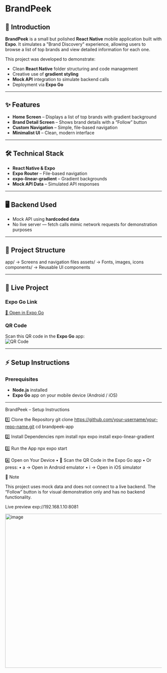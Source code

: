 # **BrandPeek**

## **📌 Introduction**
**BrandPeek** is a small but polished **React Native** mobile application built with **Expo**. It simulates a "Brand Discovery" experience, allowing users to browse a list of top brands and view detailed information for each one.

This project was developed to demonstrate:
- Clean **React Native** folder structuring and code management
- Creative use of **gradient styling**
- **Mock API** integration to simulate backend calls
- Deployment via **Expo Go**

---

## **✨ Features**
- **Home Screen** – Displays a list of top brands with gradient background  
- **Brand Detail Screen** – Shows brand details with a “Follow” button  
- **Custom Navigation** – Simple, file-based navigation  
- **Minimalist UI** – Clean, modern interface  

---

## **🛠 Technical Stack**
- **React Native & Expo**
- **Expo Router** – File-based navigation  
- **expo-linear-gradient** – Gradient backgrounds  
- **Mock API Data** – Simulated API responses

---

## **🖥 Backend Used**
- Mock API using **hardcoded data**  
- No live server — fetch calls mimic network requests for demonstration purposes  

---

## **📂 Project Structure**
app/         → Screens and navigation files
assets/      → Fonts, images, icons
components/  → Reusable UI components

---

## **🚀 Live Project**
### **Expo Go Link**
[📱 Open in Expo Go](exp://192.168.1.10:8081)  

### **QR Code**
Scan this QR code in the **Expo Go** app:  
![QR Code](./assets/qr-code.png)

---

## **⚡ Setup Instructions**
### **Prerequisites**
- **Node.js** installed  
- **Expo Go** app on your mobile device (Android / iOS)  

---

BrandPeek – Setup Instructions

1️⃣ Clone the Repository
git clone https://github.com/your-username/your-repo-name.git
cd brandpeek-app

2️⃣ Install Dependencies
npm install
npx expo install expo-linear-gradient

3️⃣ Run the App
npx expo start

4️⃣ Open on Your Device
   •	📱 Scan the QR Code in the Expo Go app
   •	Or press:
   •	a → Open in Android emulator
   •	i → Open in iOS simulator

 📝 Note

This project uses mock data and does not connect to a live backend.
The “Follow” button is for visual demonstration only and has no backend functionality.

Live preview
exp://192.168.1.10:8081

<img width="560" height="496" alt="image" src="https://github.com/user-attachments/assets/93ef48e3-48bd-4191-979d-5c7c5527838d" />
